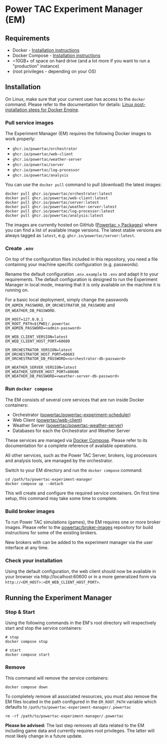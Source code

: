 # Power TAC Experiment Manager (EM)


## Requirements
- Docker - [Installation instructions](https://docs.docker.com/engine/install/)
- Docker Compose - [Installation instructions](https://docs.docker.com/compose/install/)
- ~10GB+ of space on hard drive (and a lot more if you want to run a "production" instance)
- (root privileges - depending on your OS)


## Installation

On Linux, make sure that your current user has access to the `docker` command. Please refer to the documentation for
details: [Linux post-installation steps for Docker Engine](https://docs.docker.com/engine/install/linux-postinstall/).

### Pull service images

The Experiment Manager (EM) requires the following Docker images to work properly:

- `ghcr.io/powertac/orchestrator`
- `ghcr.io/powertac/web-client`
- `ghcr.io/powertac/weather-server`
- `ghcr.io/powertac/server`
- `ghcr.io/powertac/log-processor`
- `ghcr.io/powertac/analysis`

You can use the `docker pull` command to pull (download) the latest images:

```shell
docker pull ghcr.io/powertac/orchestrator:latest
docker pull ghcr.io/powertac/web-client:latest
docker pull ghcr.io/powertac/server:latest 
docker pull ghcr.io/powertac/weather-server:latest
docker pull ghcr.io/powertac/log-processor:latest
docker pull ghcr.io/powertac/analysis:latest
```

The images are currently hosted on GitHub ([Powertac > Packages](https://github.com/orgs/powertac/packages)) where you
can find a list of available image versions. The latest stable versions are always tagged as `latest`, e.g.
`ghcr.io/powertac/server:latest`.


### Create `.env`

On top of the configuration files included in this repository, you need a file containing your machine specific
configuration (e.g. passwords).  

Rename the default configuration `.env.example` to `.env` and adapt it to your requirements. The default configuration
is designed to run the Experiment Manager in local mode, meaning that it is only available on the machine it is running
on.

For a basic local deployment, simply change the passwords `EM_ADMIN_PASSWORD`, `EM_ORCHESTRATOR_DB_PASSWORD` and
`EM_WEATHER_DB_PASSWORD`.

```dotenv
EM_HOST=127.0.0.1
EM_ROOT_PATH=${PWD}/.powertac
EM_ADMIN_PASSWORD=<admin-password>

EM_WEB_CLIENT_VERSION=latest
EM_WEB_CLIENT_HOST_PORT=60600

EM_ORCHESTRATOR_VERSION=latest
EM_ORCHESTRATOR_HOST_PORT=60603
EM_ORCHESTRATOR_DB_PASSWORD=<orchestrator-db-password>

EM_WEATHER_SERVER_VERSION=latest
EM_WEATHER_SERVER_HOST_PORT=60606
EM_WEATHER_DB_PASSWORD=<weather-server-db-password>
```


### Run `docker compose`

The EM consists of several core services that are run inside Docker containers:

- Orchestrator ([powertac/powertac-experiment-scheduler](https://github.com/powertac/powertac-experiment-scheduler))
- Web Client ([powertac/web-client](https://github.com/powertac/web-client))
- Weather Server ([powertac/powertac-weather-server](https://github.com/powertac/powertac-weather-server))
- Databases for each the Orchestrator and Weather Server

These services are managed via [Docker Compose](https://docs.docker.com/compose/). Please refer to its documentation for
a complete reference of available operations.

All other services, such as the Power TAC Server, brokers, log processors and analysis tools, are managed by the
orchestrator. 

Switch to your EM directory and run the `docker compose` command:

```shell
cd /path/to/powertac-experiment-manager
docker compose up --detach
```

This will create and configure the required service containers. On first time setup, this command may take some time to
complete.


### Build broker images

To run Power TAC simulations (games), the EM requires one or more broker images. Please refer to the
[powertac/broker-images](https://github.com/powertac/broker-images) repository for build instructions for some of the
existing brokers.

New brokers with can be added to the experiment manager via the user interface at any time.


### Check your installation

Using the default configuration, the web client should now be available in your browser via http://localhost:60600
or in a more generalized form via `http://<EM_HOST>:<EM_WEB_CLIENT_HOST_PORT>`.


## Running the Experiment Manager

### Stop & Start

Using the following commands in the EM's root directory will respectively start and stop the service containers: 

```shell
# stop
docker compose stop

# start
docker compose start
```

### Remove

This command will remove the service containers:

```shell
docker compose down
```

To completely remove all associated resources, you must also remove the EM files located in the path configured in the
`EM_ROOT_PATH` variable which defaults to `/path/to/powertac-experiment-manager/.powertac`

```shell
rm -rf /path/to/powertac-experiment-manager/.powertac
```

**Please be advised:** The last step removes all data related to the EM including game data and currently requires root
privileges. The latter will most likely change in a future update.

